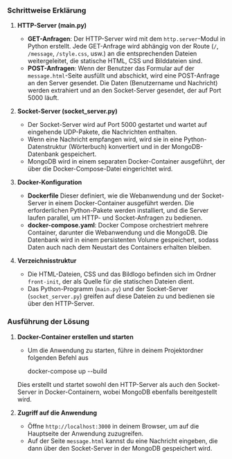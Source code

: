 ### Schrittweise Erklärung

1. **HTTP-Server (main.py)**
   - **GET-Anfragen**: Der HTTP-Server wird mit dem `http.server`-Modul in Python erstellt. Jede GET-Anfrage wird abhängig von der Route (`/`, `/message`, `/style.css`, usw.) an die entsprechenden Dateien weitergeleitet, die statische HTML, CSS und Bilddateien sind.
   - **POST-Anfragen**: Wenn der Benutzer das Formular auf der `message.html`-Seite ausfüllt und abschickt, wird eine POST-Anfrage an den Server gesendet. Die Daten (Benutzername und Nachricht) werden extrahiert und an den Socket-Server gesendet, der auf Port 5000 läuft.

2. **Socket-Server (socket_server.py)**
   - Der Socket-Server wird auf Port 5000 gestartet und wartet auf eingehende UDP-Pakete, die Nachrichten enthalten.
   - Wenn eine Nachricht empfangen wird, wird sie in eine Python-Datenstruktur (Wörterbuch) konvertiert und in der MongoDB-Datenbank gespeichert.
   - MongoDB wird in einem separaten Docker-Container ausgeführt, der über die Docker-Compose-Datei eingerichtet wird.

3. **Docker-Konfiguration**
   - **Dockerfile** Dieser definiert, wie die Webanwendung und der Socket-Server in einem Docker-Container ausgeführt werden. Die erforderlichen Python-Pakete werden installiert, und die Server laufen parallel, um HTTP- und Socket-Anfragen zu bedienen.
   - **docker-compose.yaml**: Docker Compose orchestriert mehrere Container, darunter die Webanwendung und die MongoDB. Die Datenbank wird in einem persistenten Volume gespeichert, sodass Daten auch nach dem Neustart des Containers erhalten bleiben.

4. **Verzeichnisstruktur**
   - Die HTML-Dateien, CSS und das Bildlogo befinden sich im Ordner `front-init`, der als Quelle für die statischen Dateien dient.
   - Das Python-Programm (`main.py`) und der Socket-Server (`socket_server.py`) greifen auf diese Dateien zu und bedienen sie über den HTTP-Server.

### Ausführung der Lösung

1. **Docker-Container erstellen und starten**
   - Um die Anwendung zu starten, führe in deinem Projektordner folgenden Befehl aus
     
     docker-compose up --build
     
    Dies erstellt und startet sowohl den HTTP-Server als auch den Socket-Server in Docker-Containern, wobei MongoDB ebenfalls bereitgestellt wird.

2. **Zugriff auf die Anwendung**
   - Öffne `http://localhost:3000` in deinem Browser, um auf die Hauptseite der Anwendung zuzugreifen.
   - Auf der Seite `message.html` kannst du eine Nachricht eingeben, die dann über den Socket-Server in der MongoDB gespeichert wird.

